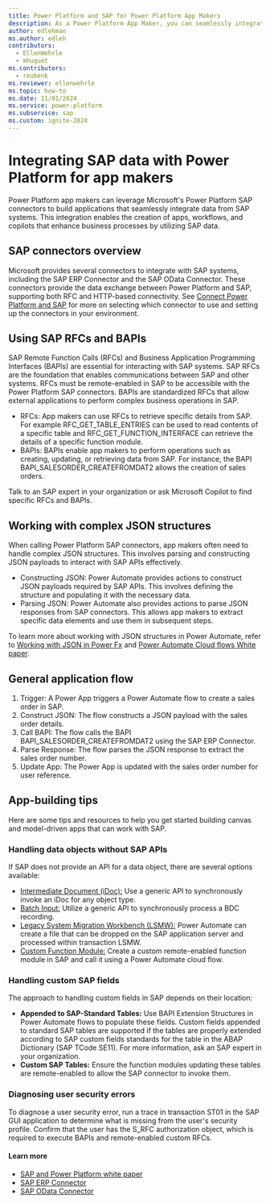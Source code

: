 ```yaml
---
title: Power Platform and SAP for Power Platform App Makers
description: As a Power Platform App Maker, you can seamlessly integrate your SAP systems in your Power Platform applications. This guide describes key concepts to understand when integrating data from your SAP systems in Power Platform applications.
author: edlehman
ms.author: edleh
contributors:
  - EllenWehrle
  - mhuguet
ms.contributors:
  - reubenk
ms.reviewer: ellenwehrle
ms.topic: how-to
ms.date: 11/01/2024
ms.service: power-platform
ms.subservice: sap
ms.custom: ignite-2024
---
```

# Integrating SAP data with Power Platform for app makers

Power Platform app makers can leverage Microsoft's Power Platform SAP connectors to build applications that seamlessly integrate data from SAP systems. This integration enables the creation of apps, workflows, and copilots that enhance business processes by utilizing SAP data.

## SAP connectors overview

Microsoft provides several connectors to integrate with SAP systems, including the SAP ERP Connector and the SAP OData Connector. These connectors provide the data exchange between Power Platform and SAP, supporting both RFC and HTTP-based connectivity. See [Connect Power Platform and SAP](..//connect/connect-power-platform-and-SAP.md) for more on selecting which connector to use and setting up the connectors in your environment.

## Using SAP RFCs and BAPIs

SAP Remote Function Calls (RFCs) and Business Application Programming Interfaces (BAPIs) are essential for interacting with SAP systems.
SAP RFCs are the foundation that enables communications between SAP and other systems. RFCs must be remote-enabled in SAP to be accessible with the Power Platform SAP connectors. BAPIs are standardized RFCs that allow external applications to perform complex business operations in SAP.

- RFCs: App makers can use RFCs to retrieve specific details from SAP. For example RFC_GET_TABLE_ENTRIES can be used to read contents of a specific table and RFC_GET_FUNCTION_INTERFACE can retrieve the details of a specific function module.
- BAPIs: BAPIs enable app makers to perform operations such as creating, updating, or retrieving data from SAP. For instance, the BAPI BAPI_SALESORDER_CREATEFROMDAT2 allows the creation of sales orders.

Talk to an SAP expert in your organization or ask Microsoft Copilot to find specific RFCs and BAPIs.

## Working with complex JSON structures

When calling Power Platform SAP connectors, app makers often need to handle complex JSON structures. This involves parsing and constructing JSON payloads to interact with SAP APIs effectively.

- Constructing JSON: Power Automate provides actions to construct JSON payloads required by SAP APIs. This involves defining the structure and populating it with the necessary data.
- Parsing JSON: Power Automate also provides actions to parse JSON responses from SAP connectors. This allows app makers to extract specific data elements and use them in subsequent steps.

To learn more about working with JSON structures in Power Automate, refer to [Working with JSON in Power Fx](/power-platform/power-fx/working-with-json) and [Power Automate Cloud flows White paper](https://lnkd.in/guhjGaVG).

## General application flow

1. Trigger: A Power App triggers a Power Automate flow to create a sales order in SAP.
1. Construct JSON: The flow constructs a JSON payload with the sales order details.
1. Call BAPI: The flow calls the BAPI BAPI_SALESORDER_CREATEFROMDAT2 using the SAP ERP Connector.
1. Parse Response: The flow parses the JSON response to extract the sales order number.
1. Update App: The Power App is updated with the sales order number for user reference.

## App-building tips

Here are some tips and resources to help you get started building canvas and model-driven apps that can work with SAP.

### Handling data objects without SAP APIs

If SAP does not provide an API for a data object, there are several options available:

- [Intermediate Document (iDoc):](https://help.sap.com/docs/SAP_S4HANA_ON-PREMISE/7b24a64d9d0941bda1afa753263d9e39/3854b753128eb44ce10000000a174cb4.html) Use a generic API to synchronously invoke an iDoc for any object type.
- [Batch Input:](https://help.sap.com/doc/saphelp_snc70/7.0/en-US/69/c250274ba111d189750000e8322d00/content.htm?no_cache=true#:%7E:text=Batch%20input%20is%20one%20of%20the%20primary%20ways,legacy%20system%20into%20a%20newly%20installed%20SAP%20system) Utilize a generic API to synchronously process a BDC recording.
- [Legacy System Migration Workbench (LSMW):](https://help.sap.com/doc/saphelp_nw73ehp1/7.31.19/en-US/4d/afeb6ad8f66d57e10000000a42189e/content.htm?no_cache=true) Power Automate can create a file that can be dropped on the SAP application server and processed within transaction LSMW.
- [Custom Function Module:](https://help.sap.com/doc/saphelp_nw75/7.5.5/en-US/c8/19764143b111d1896f0000e8322d00/content.htm?no_cache=true) Create a custom remote-enabled function module in SAP and call it using a Power Automate cloud flow.

### Handling custom SAP fields

The approach to handling custom fields in SAP depends on their location:

- **Appended to SAP-Standard Tables:** Use BAPI Extension Structures in Power Automate flows to populate these fields. Custom fields appended to standard SAP tables are supported if the tables are properly extended according to SAP custom fields standards for the table in the ABAP Dictionary (SAP TCode SE11). For more information, ask an SAP expert in your organization.
- **Custom SAP Tables:** Ensure the function modules updating these tables are remote-enabled to allow the SAP connector to invoke them.

### Diagnosing user security errors

To diagnose a user security error, run a trace in transaction ST01 in the SAP GUI application to determine what is missing from the user's security profile. Confirm that the user has the S_RFC authorization object, which is required to execute BAPIs and remote-enabled custom RFCs.

#### Learn more

- [SAP and Power Platform white paper](https://go.microsoft.com/fwlink/?linkid=2294900)
- [SAP ERP Connector](/connectors/saperp/)
- [SAP OData Connector](/connectors/sapodata/)
